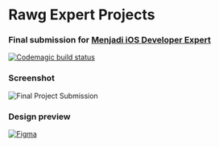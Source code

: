 # Rawg Expert Projects
### Final submission for [Menjadi iOS Developer Expert](https://www.dicoding.com/academies/209/)
[![Codemagic build status](https://api.codemagic.io/apps/65b24101ad133d69e9eece64/ios-project-debug/status_badge.svg)](https://codemagic.io/apps/65b24101ad133d69e9eece64/ios-project-debug/latest_build)

### Screenshot
![Final Project Submission](https://github.com/user-attachments/assets/19437ec6-f44c-4796-8bce-a0bbc2edb930)

### Design preview
[![Figma](https://img.shields.io/badge/figma-%23F24E1E.svg?style=for-the-badge&logo=figma&logoColor=white)](https://www.figma.com/design/nN3TGtl8WgkXgZq9f4fQ7d/Final-Project-Submission?node-id=0-1&t=dstezjpuvRbFUaYe-1)
